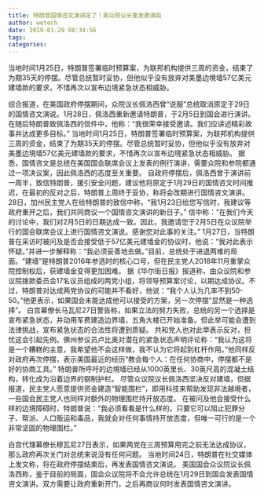 ```yaml
---
title: 特朗普国情咨文演讲定了！美众院议长重发邀请函
author: wetech
date: 2019-01-29 08:34:56
tags: 
categories: 
---
```

当地时间1月25日，特朗普签署临时预算案，为联邦机构提供三周的资金，结束了为期35天的停摆。尽管总统暂时妥协，但他似乎没有放弃对美墨边境墙57亿美元建墙款的要求，不惜再次以宣布边境紧急状态相威胁。
<!-- more -->
综合报道，在美国政府停摆期间，众院议长佩洛西曾“说服”总统取消原定于29日的国情咨文演说。1月28日，佩洛西重新邀请特朗普，于2月5日到国会进行演讲。在随后特朗普致佩洛西的信件中，他称：“我很荣幸接受邀请。我们应讲述精彩故事并达成更多目标。”
当地时间1月25日，特朗普签署临时预算案，为联邦机构提供三周的资金，结束了为期35天的停摆。尽管总统暂时妥协，但他似乎没有放弃对美墨边境墙57亿美元建墙款的要求，不惜再次以宣布边境紧急状态相威胁。
据悉，国情咨文是总统在美国国会联席会议上发表的例行演讲，需要众院和参院都通过一项决议案，因此佩洛西的态度至关重要。
自政府停摆后，佩洛西曾于演讲前一周半，致信特朗普，援引安全问题，建议他将原定于1月29日的国情咨文时间推迟，在最初的反对之后，特朗普上周终于妥协，称将会改期进行国情咨文演讲。
28日，加州民主党人在给特朗普的致信中称，“我1月23日给您写信时，我建议等政府重开之后，我们共同商议一个国情咨文演讲的新日子。”
信中称：“在我们今天的讨论中，我们对2月5日的日期达成一致。因此，我邀请您于2月5日在众议院举行的国会联席会议上进行国情咨文演说。感谢您对此事的关注。”
1月27日，当特朗普在采访时被问及是否会接受低于57亿美元建墙金的协议时，他说：“我对此表示怀疑。”并进一步解释称：“我必须妥善地去做。”目前，总统处于进退两难的局面。“建墙”是特朗普2016年参选时的核心口号，但在民主党人2018年11月重掌众院控制权后，获建墙金变得更加困难。
据《华尔街日报》报道称，由众议院和参议院拨款委员会17名议员组成的两党小组，将领导预算案讨论，以期达成协议。不过，特朗普对达成两党协议的可能并不看好，他说：“我个人认为几率不到50-50。”他更表示，如果国会未能达成他可以接受的方案，另一次停摆“显然是一种选择”。
白宫幕僚长马瓦尼27日警告称，如果立法的努力失败，总统的另一个选择是宣布紧急状态，并动用军费建造边界墙，五角大楼已开始准备。但此举可能会遭到法律挑战，宣布紧急状态的合法性将遭到质疑。
共和党人也对此举表示反对，担忧这会引起先例。佛州参议员卢比奥对潜在的紧急状态声明评论称：“我认为这将是一个糟糕的主意，我希望他不会这样做，我不认为它将起到杠杆作用。”他同样反对政府再次停摆，表示美国最近的经历“教会每个人：在任何协商中，停摆都不是好的协商工具。”
特朗普所呼吁的边境墙已经从1000英里长、30英尺高的混凝土结构，转化成为沿着边界的钢制护栏。
尽管众议院议长佩洛西坚决反对建墙，但据报道，民主党人愿意提供资金建造“智能围栏”，即用科技来帮助发现非法越境者，一些国会民主党人也同样对额外的物理围栏持开放态度。
在被问及他会接受什么样的边境障碍时，特朗普说：“我必须看看是什么样的。只要它可以阻止犯罪分子、帮派、人口贩运和毒品，我就会对任何事情持开放态度，但唯一可行的是一个非常坚固的物理围栏。”
 
 
白宫代理幕僚长穆瓦尼27日表示，如果两党在三周预算用完之前无法达成协议，那么政府再次关门对总统来说没有任何问题。
当地时间24日，特朗普在社交媒体上发文称，将在政府停摆结束后，再发表国情咨文演说。
美国国会众议院议长佩洛西称，鉴于目前的局面，国会众议院将不会允许总统在1月29日到国会发表国情咨文演讲。双方需要让政府重新开门，之后再商议何时发表国情咨文演讲。
